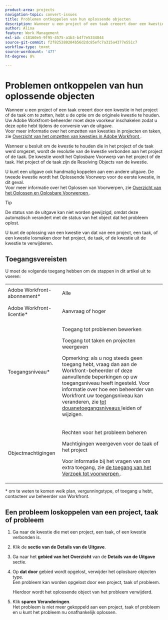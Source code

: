 ```yaml
---
product-area: projects
navigation-topic: convert-issues
title: Problemen ontkoppelen van hun oplossende objecten
description: Wanneer u een project of een taak creeert door een kwestie in het project of de taak om te zetten, hebt u de optie om de originele kwestie te houden. Uw Adobe Workfront-beheerder moet deze voorkeur inschakelen zodat u deze optie hebt tijdens de conversie van de uitgave. Voor meer informatie over het omzetten van kwesties in projecten en taken, zie Overzicht van het omzetten van kwesties in Adobe Workfront.
author: Alina
feature: Work Management
exl-id: c18160e5-9f95-4575-a1b3-b4f7e5334844
source-git-commit: f2f825280204b56d2dc85efc7a315a4377e551c7
workflow-type: tm+mt
source-wordcount: '477'
ht-degree: 0%

---
```


# Problemen ontkoppelen van hun oplossende objecten

Wanneer u een project of een taak creeert door een kwestie in het project of de taak om te zetten, hebt u de optie om de originele kwestie te houden. Uw Adobe Workfront-beheerder moet deze voorkeur inschakelen zodat u deze optie hebt tijdens de conversie van de uitgave.\
Voor meer informatie over het omzetten van kwesties in projecten en taken, zie [&#x200B; Overzicht van het omzetten van kwesties in Adobe Workfront &#x200B;](../../../manage-work/issues/convert-issues/convert-issues.md).

Wanneer u besluit om de kwestie te houden die in het project of de taak werd omgezet, wordt de resolutie van de kwestie verbonden aan het project of de taak. De kwestie wordt het Oplosbare Voorwerp van het project of de taak. Het project of de taak zijn de Resolving Objects van de kwestie.

U kunt een uitgave ook handmatig koppelen aan een andere uitgave. De tweede kwestie wordt het Oplossende Voorwerp voor de eerste kwestie, in dit geval.\
Voor meer informatie over het Oplossen van Voorwerpen, zie [&#x200B; Overzicht van het Oplossen en Oplosbare Voorwerpen &#x200B;](../../../manage-work/issues/convert-issues/resolving-and-resolvable-objects.md).

>[!TIP]
>
>De status van de uitgave kan niet worden gewijzigd, omdat deze automatisch verandert met de status van het object dat het probleem oplost.

U kunt de oplossing van een kwestie van dat van een project, een taak, of een kwestie losmaken door het project, de taak, of de kwestie uit de kwestie te verwijderen.

## Toegangsvereisten

U moet de volgende toegang hebben om de stappen in dit artikel uit te voeren:

<table style="table-layout:auto"> 
 <col> 
 <col> 
 <tbody> 
  <tr> 
   <td role="rowheader">Adobe Workfront-abonnement*</td> 
   <td> <p>Alle</p> </td> 
  </tr> 
  <tr> 
   <td role="rowheader">Adobe Workfront-licentie*</td> 
   <td> <p>Aanvraag of hoger</p> </td> 
  </tr> 
  <tr> 
   <td role="rowheader">Toegangsniveau*</td> 
   <td> <p>Toegang tot problemen bewerken</p> <p>Toegang tot taken en projecten weergeven</p> <p>Opmerking: als u nog steeds geen toegang hebt, vraag dan aan de Workfront-beheerder of deze aanvullende beperkingen op uw toegangsniveau heeft ingesteld. Voor informatie over hoe een beheerder van Workfront uw toegangsniveau kan veranderen, zie <a href="../../../administration-and-setup/add-users/configure-and-grant-access/create-modify-access-levels.md" class="MCXref xref"> tot douanetoegangsniveaus </a> leiden of wijzigen.</p> </td> 
  </tr> 
  <tr> 
   <td role="rowheader">Objectmachtigingen</td> 
   <td> <p>Rechten voor het probleem beheren</p> <p>Machtigingen weergeven voor de taak of het project</p> <p>Voor informatie bij het vragen van om extra toegang, zie <a href="../../../workfront-basics/grant-and-request-access-to-objects/request-access.md" class="MCXref xref"> de toegang van het Verzoek tot voorwerpen </a>.</p> </td> 
  </tr> 
 </tbody> 
</table>

&#42; om te weten te komen welk plan, vergunningstype, of toegang u hebt, contacteer uw beheerder van Workfront.

## Een probleem loskoppelen van een project, taak of probleem

1. Ga naar de kwestie die met een project, een taak, of een kwestie verbonden is.
1. Klik de **sectie van de Details van de Uitgave**.
1. Ga naar het **gebied van het Overzicht** van de **Details van de Uitgave** sectie.
1. Op **dat door** gebied wordt opgelost, verwijder het oplosbare objecten type.\
   Een probleem kan worden opgelost door een project, taak of probleem.

   Hierdoor wordt het oplossende object van het probleem verwijderd.

1. Klik **sparen** **Veranderingen**.\
   Het probleem is niet meer gekoppeld aan een project, taak of probleem en u kunt het probleem nu onafhankelijk oplossen.
